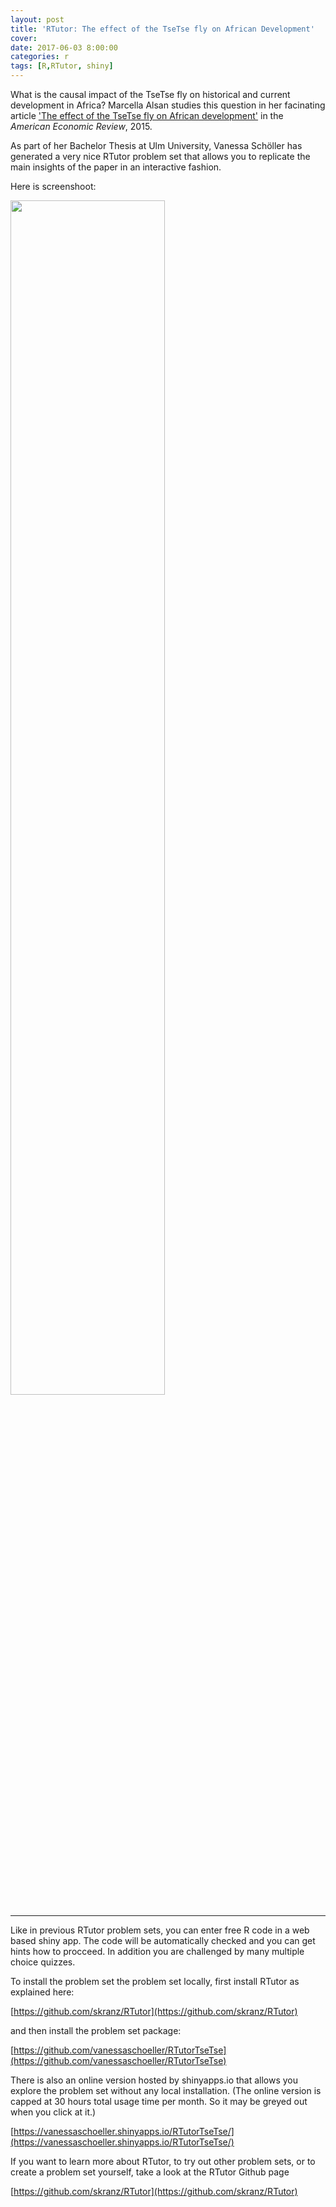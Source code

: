 ```yaml
---
layout: post
title: 'RTutor: The effect of the TseTse fly on African Development'
cover: 
date: 2017-06-03 8:00:00
categories: r
tags: [R,RTutor, shiny]
---
```


What is the causal impact of the TseTse fly on historical and current development in Africa? Marcella Alsan studies this question in her facinating article ['The effect of the TseTse fly on African development'](https://www.aeaweb.org/articles?id=10.1257/aer.20130604) in the *American Economic Review*, 2015. 

As part of her Bachelor Thesis at Ulm University, Vanessa Schöller has generated a very nice RTutor problem set  that allows you to replicate the main insights of the paper in an interactive fashion.

Here is screenshoot:

<img src="http://skranz.github.io/images/tsetse.png" style="width: 70%; height: 70%">

<hr>

Like in previous RTutor problem sets, you can enter free R code in a web based shiny app. The code will be automatically checked and you can get hints how to procceed. In addition you are challenged by many multiple choice quizzes.

To install the problem set the problem set locally, first install RTutor as explained here:

[https://github.com/skranz/RTutor](https://github.com/skranz/RTutor)

and then install the problem set package:

[https://github.com/vanessaschoeller/RTutorTseTse](https://github.com/vanessaschoeller/RTutorTseTse)

There is also an online version hosted by shinyapps.io that allows you explore the problem set without any local installation. (The online version is capped at 30 hours total usage time per month. So it may be greyed out when you click at it.)

[https://vanessaschoeller.shinyapps.io/RTutorTseTse/](https://vanessaschoeller.shinyapps.io/RTutorTseTse/)

If you want to learn more about RTutor, to try out other problem sets, or to create a problem set yourself, take a look at the RTutor Github page

[https://github.com/skranz/RTutor](https://github.com/skranz/RTutor)

